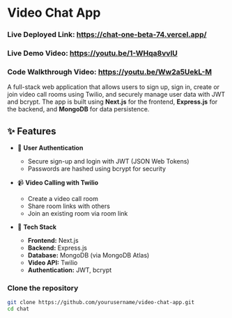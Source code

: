 # Video Chat App
### Live Deployed Link: https://chat-one-beta-74.vercel.app/
### Live Demo Video: https://youtu.be/1-WHqa8vvlU
### Code Walkthrough Video: https://youtu.be/Ww2a5UekL-M


A full-stack web application that allows users to sign up, sign in, create or join video call rooms using Twilio, and securely manage user data with JWT and bcrypt. The app is built using **Next.js** for the frontend, **Express.js** for the backend, and **MongoDB** for data persistence.

## ✨ Features

- 🔐 **User Authentication**  
  - Secure sign-up and login with JWT (JSON Web Tokens)  
  - Passwords are hashed using bcrypt for security

- 📹 **Video Calling with Twilio**  
  - Create a video call room  
  - Share room links with others  
  - Join an existing room via room link

- 🧠 **Tech Stack**
  - **Frontend:** Next.js
  - **Backend:** Express.js
  - **Database:** MongoDB (via MongoDB Atlas)
  - **Video API:** Twilio
  - **Authentication:** JWT, bcrypt

### Clone the repository
```bash
git clone https://github.com/yourusername/video-chat-app.git
cd chat
